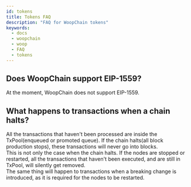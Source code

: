 ```yaml
---
id: tokens
title: Tokens FAQ
description: "FAQ for WoopChain tokens"
keywords:
  - docs
  - woopchain
  - woop
  - FAQ
  - tokens
---
```


## Does WoopChain support EIP-1559?
At the moment, WoopChain does not support EIP-1559.

## What happens to transactions when a chain halts?

All the transactions that haven't been processed are inside the TxPool(enqueued or promoted queue). If the chain halts(all block production stops), these transactions will never go into blocks. <br/>
This is not only the case when the chain halts. If the nodes are stopped or restarted, all the transactions that haven't been executed, and are still in TxPool, will silently get removed. <br/>
The same thing will happen to transactions when a breaking change is introduced, as it is required for the nodes to be restarted.

